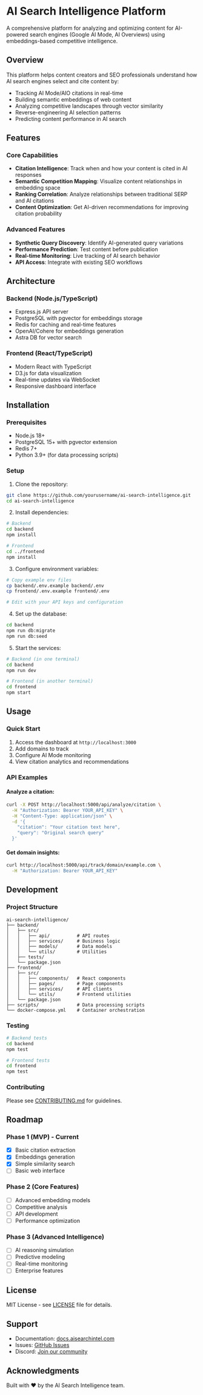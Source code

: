 # AI Search Intelligence Platform

A comprehensive platform for analyzing and optimizing content for AI-powered search engines (Google AI Mode, AI Overviews) using embeddings-based competitive intelligence.

## Overview

This platform helps content creators and SEO professionals understand how AI search engines select and cite content by:
- Tracking AI Mode/AIO citations in real-time
- Building semantic embeddings of web content
- Analyzing competitive landscapes through vector similarity
- Reverse-engineering AI selection patterns
- Predicting content performance in AI search

## Features

### Core Capabilities
- **Citation Intelligence**: Track when and how your content is cited in AI responses
- **Semantic Competition Mapping**: Visualize content relationships in embedding space
- **Ranking Correlation**: Analyze relationships between traditional SERP and AI citations
- **Content Optimization**: Get AI-driven recommendations for improving citation probability

### Advanced Features
- **Synthetic Query Discovery**: Identify AI-generated query variations
- **Performance Prediction**: Test content before publication
- **Real-time Monitoring**: Live tracking of AI search behavior
- **API Access**: Integrate with existing SEO workflows

## Architecture

### Backend (Node.js/TypeScript)
- Express.js API server
- PostgreSQL with pgvector for embeddings storage
- Redis for caching and real-time features
- OpenAI/Cohere for embeddings generation
 - Astra DB for vector search

### Frontend (React/TypeScript)
- Modern React with TypeScript
- D3.js for data visualization
- Real-time updates via WebSocket
- Responsive dashboard interface

## Installation

### Prerequisites
- Node.js 18+
- PostgreSQL 15+ with pgvector extension
- Redis 7+
- Python 3.9+ (for data processing scripts)

### Setup

1. Clone the repository:
```bash
git clone https://github.com/yourusername/ai-search-intelligence.git
cd ai-search-intelligence
```

2. Install dependencies:
```bash
# Backend
cd backend
npm install

# Frontend
cd ../frontend
npm install
```

3. Configure environment variables:
```bash
# Copy example env files
cp backend/.env.example backend/.env
cp frontend/.env.example frontend/.env

# Edit with your API keys and configuration
```

4. Set up the database:
```bash
cd backend
npm run db:migrate
npm run db:seed
```

5. Start the services:
```bash
# Backend (in one terminal)
cd backend
npm run dev

# Frontend (in another terminal)
cd frontend
npm start
```

## Usage

### Quick Start
1. Access the dashboard at `http://localhost:3000`
2. Add domains to track
3. Configure AI Mode monitoring
4. View citation analytics and recommendations

### API Examples

#### Analyze a citation:
```bash
curl -X POST http://localhost:5000/api/analyze/citation \
  -H "Authorization: Bearer YOUR_API_KEY" \
  -H "Content-Type: application/json" \
  -d '{
    "citation": "Your citation text here",
    "query": "Original search query"
  }'
```

#### Get domain insights:
```bash
curl http://localhost:5000/api/track/domain/example.com \
  -H "Authorization: Bearer YOUR_API_KEY"
```

## Development

### Project Structure
```
ai-search-intelligence/
├── backend/
│   ├── src/
│   │   ├── api/          # API routes
│   │   ├── services/     # Business logic
│   │   ├── models/       # Data models
│   │   └── utils/        # Utilities
│   ├── tests/
│   └── package.json
├── frontend/
│   ├── src/
│   │   ├── components/   # React components
│   │   ├── pages/        # Page components
│   │   ├── services/     # API clients
│   │   └── utils/        # Frontend utilities
│   └── package.json
├── scripts/              # Data processing scripts
└── docker-compose.yml    # Container orchestration
```

### Testing
```bash
# Backend tests
cd backend
npm test

# Frontend tests
cd frontend
npm test
```

### Contributing
Please see [CONTRIBUTING.md](CONTRIBUTING.md) for guidelines.

## Roadmap

### Phase 1 (MVP) - Current
- [x] Basic citation extraction
- [x] Embeddings generation
- [x] Simple similarity search
- [ ] Basic web interface

### Phase 2 (Core Features)
- [ ] Advanced embedding models
- [ ] Competitive analysis
- [ ] API development
- [ ] Performance optimization

### Phase 3 (Advanced Intelligence)
- [ ] AI reasoning simulation
- [ ] Predictive modeling
- [ ] Real-time monitoring
- [ ] Enterprise features

## License

MIT License - see [LICENSE](LICENSE) file for details.

## Support

- Documentation: [docs.aisearchintel.com](https://docs.aisearchintel.com)
- Issues: [GitHub Issues](https://github.com/yourusername/ai-search-intelligence/issues)
- Discord: [Join our community](https://discord.gg/aisearchintel)

## Acknowledgments

Built with ❤️ by the AI Search Intelligence team.